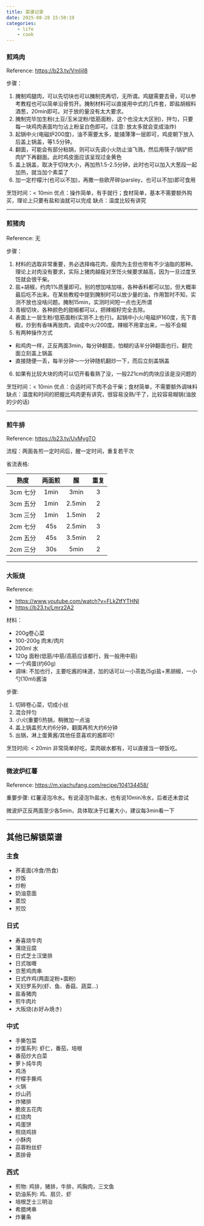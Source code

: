 ```yaml
---
title: 菜谱记录
date: 2025-08-28 15:50:19
categories: 
    - life
    - cook
---
```


### 煎鸡肉
Reference: https://b23.tv/VmIijl8

步骤：
1. 腌制鸡腿肉，可以先切块也可以腌制完再切，无所谓。鸡腿需要去骨，可以参考教程也可以简单沿骨剪开。腌制材料可以直接用中式的几件套，即盐胡椒料酒葱，20min即可。对于放的量没有太大要求。
2. 腌制完毕加生粉(土豆/玉米淀粉/低筋面粉，这个也没太大区别)，拌匀，只要每一块鸡肉表面均匀沾上粉呈白色即可。(注意: 放太多就会变成油炸)
3. 起锅中火(电磁炉200度)，油不需要太多，能铺薄薄一层即可，鸡皮朝下放入后盖上锅盖，等1.5分钟。
4. 翻面，可能会有部分粘锅，则可以先调小火防止油飞溅，然后用筷子/锅铲把肉铲下再翻面。此时鸡皮面应该呈现过金黄色
5. 盖上锅盖，取决于切块大小，再加热1.5-2.5分钟，此时也可以加入大葱段一起加热，就当加个素菜了
6. 加一定柠檬汁(也可以不加)，再撒一些欧芹碎(parsley，也可以不加)即可食用

烹饪时间：< 10min
优点：操作简单，有手就行；食材简单，基本不需要额外购买，理论上只要有盐和油就可以完成
缺点：温度比较有讲究

---

### 煎猪肉
Reference: 无

步骤：
1. 材料的选取非常重要，务必选择梅花肉，瘦肉为主但也带有不少油脂的那种。理论上对肉没有要求，实际上猪肉越瘦对烹饪火候要求越高，因为一旦过度烹饪就会很干柴。
2. 盐+胡椒，约肉1%质量即可。别的想加啥加啥，各种香料都可以加，但大概率最后吃不出来。在某些教程中提到腌制时可以放少量的油，作用暂时不知，实测不放也没啥问题。腌制15min，实测时间短一点也无所谓
3. 青椒切块，各种颜色的甜椒都可以，把辣椒籽完全去除。
4. 表面上一层生粉/低筋面粉(实测不上也行)。起锅中小火/电磁炉160度，先下青椒，炒到有香味再放肉，调成中火/200度。辣椒不用拿出来，一般不会糊
5. 有两种操作方式
  * 和鸡肉一样，正反两面3min，每分钟翻面，怕糊的话半分钟翻面也行。翻完面立刻盖上锅盖
  * 直接随便一丢，每半分钟～一分钟随机翻炒一下，而后立刻盖锅盖
6. 如果有比较大块的肉可以切开看看熟了没，一般2*2*1cm的肉块应该是没问题的

烹饪时间：< 10min
优点：合适时间下肉不会干柴；食材简单，不需要额外调味料
缺点：温度和时间的把握比鸡肉更有讲究，很容易没熟/干了，比较容易糊锅(油放的少的话)

---

### 煎牛排

Reference: https://b23.tv/UvMygTO

流程：两面各煎一定时间后，醒一定时间，重复若干次

省流表格:

| 熟度   | 两面煎  | 醒    | 重复 |
|:------:|:-------:|:-----:|:----:|
| 3cm 七分 | 1min | 3min   | 3 |
| 3cm 五分 | 1min | 2.5min | 2 |
| 3cm 三分 | 1min | 1.5min | 2 |
| 2cm 七分 | 45s  | 2.5min | 3 |
| 2cm 五分 | 45s  | 3.5min | 2 |
| 2cm 三分 | 30s  | 5min   | 2 |

---

### 大阪烧
Reference:
* https://www.youtube.com/watch?v=FLkZtfYTHNI
* https://b23.tv/Lmrz2A2

材料：
* 200g卷心菜
* 100-200g 肉末/肉片
* 200ml 水
* 120g 面粉(低筋/中筋/高筋应该都行，我一般用中筋)
* 一个鸡蛋(约60g)
* 调味: 不加也行，主要吃酱的味道，加的话可以一小茶匙(5g)盐+黑胡椒，一小勺(10ml)酱油

步骤:
1. 切碎卷心菜，切成小丝
2. 混合拌匀
3. *小火*(重要!)热锅，稍微加一点油
4. 盖上锅盖煎大约6分钟，翻面再煎大约6分钟
5. 出锅，淋上蛋黄酱/其他任意喜欢的酱即可!

烹饪时间: < 20min
非常简单好吃，菜肉碳水都有，可以直接当一顿饭吃。

---

### 微波炉红薯

Reference: https://m.xiachufang.com/recipe/104134458/

重要步骤: 红薯浸泡冷水。有说浸泡1h盐水，也有说10min冷水，后者还未尝试

微波炉正反两面至少各5min，具体取决于红薯大小，建议每3min看一下

---

## 其他已解锁菜谱

### 主食
* 荞麦面(冷食/热食)
* 炒饭
* 炒粉
* 奶油意面
* 蒸饺
* 煎饺

### 日式
* 寿喜烧牛肉
* 蒲烧豆腐
* 日式芝士汉堡排
* 日式咖喱
* 京葱鸡肉串
* 日式炸鸡(两面淀粉+面粉)
* 天妇罗系列(虾、鱼、香菇、蔬菜...)
* 盐香猪肉
* 煎牛肉片
* 大阪烧(お好み焼き)

### 中式
* 手撕包菜
* 炒蛋系列: 虾仁，番茄，培根
* 番茄炒大白菜
* 萝卜炖牛肉
* 鸡汤
* 柠檬手撕鸡
* 火锅
* 炒山药
* 炸猪排
* 脆皮五花肉
* 红烧肉
* 鸡蛋饼
* 照烧鸡排
* 小酥肉
* 蒜蓉粉丝虾
* 蒸排骨


### 西式
* 煎物: 鸡排，猪排，牛排，鸡胸肉，三文鱼
* 奶油系列: 鸡、扇贝、虾
* 培根芝士三明治
* 希腊烤串
* 炸薯条
